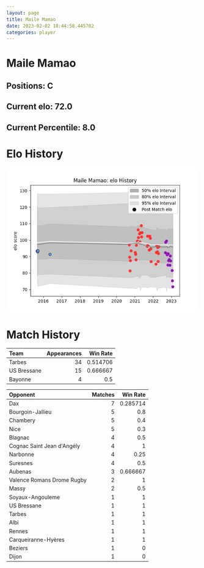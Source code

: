 ```yaml
---  
layout: page  
title: Maile Mamao  
date: 2023-02-02 18:44:58.445702  
categories: player  
---
```

# Maile Mamao

## Positions: C

## Current elo: 72.0

## Current Percentile: 8.0

# Elo History


![elo history](history_MaileMamao.png)
# Match History


| Team        |   Appearances |   Win Rate |
|:------------|--------------:|-----------:|
| Tarbes      |            34 |   0.514706 |
| US Bressane |            15 |   0.666667 |
| Bayonne     |             4 |   0.5      |

| Opponent                   |   Matches |   Win Rate |
|:---------------------------|----------:|-----------:|
| Dax                        |         7 |   0.285714 |
| Bourgoin-Jallieu           |         5 |   0.8      |
| Chambery                   |         5 |   0.4      |
| Nice                       |         5 |   0.3      |
| Blagnac                    |         4 |   0.5      |
| Cognac Saint Jean d'Angély |         4 |   1        |
| Narbonne                   |         4 |   0.25     |
| Suresnes                   |         4 |   0.5      |
| Aubenas                    |         3 |   0.666667 |
| Valence Romans Drome Rugby |         2 |   1        |
| Massy                      |         2 |   0.5      |
| Soyaux-Angouleme           |         1 |   1        |
| US Bressane                |         1 |   1        |
| Tarbes                     |         1 |   1        |
| Albi                       |         1 |   1        |
| Rennes                     |         1 |   1        |
| Carqueiranne-Hyères        |         1 |   1        |
| Beziers                    |         1 |   0        |
| Dijon                      |         1 |   0        |